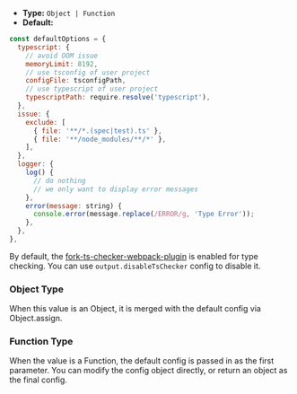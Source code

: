 - **Type:** `Object | Function`
- **Default:**

```js
const defaultOptions = {
  typescript: {
    // avoid OOM issue
    memoryLimit: 8192,
    // use tsconfig of user project
    configFile: tsconfigPath,
    // use typescript of user project
    typescriptPath: require.resolve('typescript'),
  },
  issue: {
    exclude: [
      { file: '**/*.(spec|test).ts' },
      { file: '**/node_modules/**/*' },
    ],
  },
  logger: {
    log() {
      // do nothing
      // we only want to display error messages
    },
    error(message: string) {
      console.error(message.replace(/ERROR/g, 'Type Error'));
    },
  },
},
```

By default, the [fork-ts-checker-webpack-plugin](https://github.com/TypeStrong/fork-ts-checker-webpack-plugin) is enabled for type checking. You can use `output.disableTsChecker` config to disable it.

### Object Type

When this value is an Object, it is merged with the default config via Object.assign.

### Function Type

When the value is a Function, the default config is passed in as the first parameter. You can modify the config object directly, or return an object as the final config.

